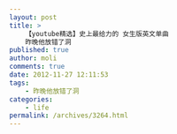 ```yaml
---
layout: post
title: >
    【youtube精选】史上最给力的 女生版英文单曲
    昨晚他放错了洞
published: true
author: moli
comments: true
date: 2012-11-27 12:11:53
tags:
    - 昨晚他放错了洞
categories:
    - life
permalink: /archives/3264.html
---
```

